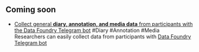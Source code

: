 
## Coming soon

* [Collect general **diary, annotation, and media data** from participants with the Data Foundry Telegram bot](examples/Collect_general_data_with_DF_bot/) #Diary #Annotation #Media<br>
	Researchers can easily collect data from participants with [Data Foundry Telegram bot](https://t.me/datafoundrybot)